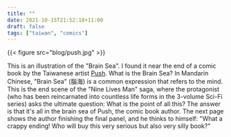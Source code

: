 ```yaml
---
title: ""
date: 2021-10-15T21:52:18+11:00
draft: false
tags: ["taiwan", "comics"]
---
```


{{< figure src="blog/push.jpg" >}}

This is an illustration of the "Brain Sea". I found it near the end of a comic book by the Taiwanese artist [Push](https://pushcomic.pixnet.net/blog). What is the Brain Sea? In Mandarin Chinese, "Brain Sea" (腦海) is a common expression that refers to the mind. This is the end scene of the "Nine Lives Man" saga, where the protagonist (who has been reincarnated into countless life forms in the 3-volume Sci-Fi series) asks the ultimate question: What is the point of all this? The answer is that it's all in the brain sea of Push, the comic book author. The next page shows the author finishing the final panel, and he thinks to himself: "What a crappy ending! Who will buy this very serious but also very silly book?" 

